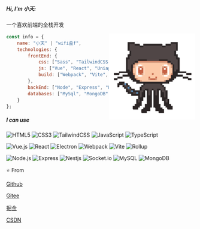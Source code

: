 ##### Hi, I'm 小天:

一个喜欢前端的全栈开发

<img align='right' src="https://github.com/xiaotianna/xiaotianna/blob/main/octocat.gif" width="230">

```javascript
const info = {
    name: "小天" | "wifi歪f",
    technologies: {
        frontEnd: {
            css: ["Sass", "TailwindCSS"],
            js: ["Vue", "React", "Uniapp", "微信小程序", "Electron"],
            build: ["Webpack", "Vite", "Rollup"]
        },
        backEnd: ["Node", "Express", "Nest.js"],
        databases: ["MySql", "MongoDB"],
    }
};
```

##### I can use

![HTML5](https://img.shields.io/badge/-HTML5-000000?style=flat&logo=html5)
![CSS3](https://img.shields.io/badge/-CSS3-000000?style=flat&logo=css3&logoColor=146eb0)
![TailwindCSS](https://img.shields.io/badge/-TailwindCSS-000000?style=flat&logo=TailwindCSS&logoColor=146eb0)
![JavaScript](https://img.shields.io/badge/-JavaScript-000000?style=flat&logo=javascript)
![TypeScript](https://img.shields.io/badge/-TypeScript-000000?style=flat&logo=typescript)

![Vue.js](https://img.shields.io/badge/-Vue-000000?style=flat&logo=Vue.js)
![React](https://img.shields.io/badge/-React-000000?style=flat&logo=React&logoColor=61DAFB)
![Electron](https://img.shields.io/badge/-Electron-000000?style=flat&logo=Electron&logoColor=61DAFB)
![Webpack](https://img.shields.io/badge/-Webpack-000000?style=flat&logo=Webpack)
![Vite](https://img.shields.io/badge/-Vite-000000?style=flat&logo=Vite)
![Rollup](https://img.shields.io/badge/-Rollup-000000?style=flat&logo=Rollup.js)


![Node.js](https://img.shields.io/badge/-Node.js-000000?style=flat&logo=node.js&logoColor=339933)
![Express](https://img.shields.io/badge/-Express-000000?style=flat&logo=express&logoColor=339933)
![Nestjs](https://img.shields.io/badge/-Nestjs-black?style=flat-square&logo=NestJS&logoColor=ea2756)
![Socket.io](https://img.shields.io/badge/-Socket.io-000000?style=flat&logo=Socket.io&logoColor=61DAFB)
![MySQL](https://img.shields.io/badge/-MySQL-000000?style=flat&logo=mysql)
![MongoDB](https://img.shields.io/badge/-MongoDB-000000?style=flat&logo=mongodb)

⭐️ From 

[Github](https://github.com/xiaotianna)

[Gitee](https://gitee.com/wifi-skew-f)

[掘金](https://juejin.cn/user/3204392469671415)

[CSDN](https://blog.csdn.net/m0_65519288)

